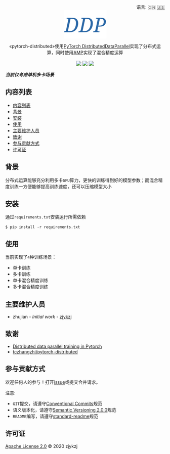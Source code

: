 <div align="right">
  语言:
    🇨🇳
  <a title="英语" href="./README.md">🇺🇸</a>
</div>

 <div align="center"><a title="" href="https://github.com/zjykzj/pytorch-distributed"><img align="center" src="./imgs/DDP.png"></a></div>

<p align="center">
  «pytorch-distributed»使用<a title="" href="https://pytorch.org/docs/stable/generated/torch.nn.parallel.DistributedDataParallel.html?highlight=distributeddataparallel#torch.nn.parallel.DistributedDataParallel">PyTorch DistributedDataParallel</a>实现了分布式运算，同时使用<a title="" href="https://pytorch.org/docs/stable/amp.html?highlight=amp#module-torch.cuda.amp">AMP</a>实现了混合精度运算
<br>
<br>
  <a href="https://github.com/RichardLitt/standard-readme"><img src="https://img.shields.io/badge/standard--readme-OK-green.svg?style=flat-square"></a>
  <a href="https://conventionalcommits.org"><img src="https://img.shields.io/badge/Conventional%20Commits-1.0.0-yellow.svg"></a>
  <a href="http://commitizen.github.io/cz-cli/"><img src="https://img.shields.io/badge/commitizen-friendly-brightgreen.svg"></a>
</p>

***当前仅考虑单机多卡场景***

## 内容列表

- [内容列表](#内容列表)
- [背景](#背景)
- [安装](#安装)
- [使用](#使用)
- [主要维护人员](#主要维护人员)
- [致谢](#致谢)
- [参与贡献方式](#参与贡献方式)
- [许可证](#许可证)

## 背景

分布式运算能够充分利用多卡`GPU`算力，更快的训练得到好的模型参数；而混合精度训练一方便能够提高训练速度，还可以压缩模型大小

## 安装

通过`requirements.txt`安装运行所需依赖

```
$ pip install -r requirements.txt
```

## 使用

当前实现了`4`种训练场景：

* 单卡训练
* 多卡训练
* 单卡混合精度训练
* 多卡混合精度训练

## 主要维护人员

* zhujian - *Initial work* - [zjykzj](https://github.com/zjykzj)

## 致谢

* [Distributed data parallel training in Pytorch](https://yangkky.github.io/2019/07/08/distributed-pytorch-tutorial.html)
* [tczhangzhi/pytorch-distributed](https://github.com/tczhangzhi/pytorch-distributed)

## 参与贡献方式

欢迎任何人的参与！打开[issue](https://github.com/zjykzj/pytorch-distributed/issues)或提交合并请求。

注意:

* `GIT`提交，请遵守[Conventional Commits](https://www.conventionalcommits.org/en/v1.0.0-beta.4/)规范
* 语义版本化，请遵守[Semantic Versioning 2.0.0](https://semver.org)规范
* `README`编写，请遵守[standard-readme](https://github.com/RichardLitt/standard-readme)规范

## 许可证

[Apache License 2.0](LICENSE) © 2020 zjykzj